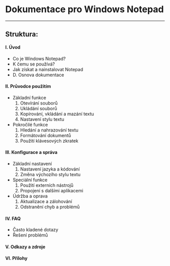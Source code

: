 # Dokumentace pro Windows Notepad

---
## Struktura:

#### I. Úvod
- Co je Windows Notepad?
- K čemu se používá?
- Jak získat a nainstalovat Notepad
- D. Osnova dokumentace

#### II. Průvodce použitím
- Základní funkce
    1. Otevírání souborů
    2. Ukládání souborů
    3. Kopírování, vkládání a mazání textu
    4. Nastavení stylu textu
- Pokročilé funkce
    1. Hledání a nahrazování textu
    2. Formátování dokumentů
    3. Použití klávesových zkratek

#### III. Konfigurace a správa
- Základní nastavení
    1. Nastavení jazyka a kódování
    2. Změna výchozího stylu textu
- Speciální funkce
    1. Použití externích nástrojů
    2. Propojení s dalšími aplikacemi
- Údržba a oprava
    1. Aktualizace a zálohování
    2. Odstranění chyb a problémů

#### IV. FAQ
- Často kladené dotazy
- Řešení problémů

#### V. Odkazy a zdroje
#### VI. Přílohy
